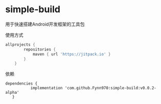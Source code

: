 # simple-build
用于快速搭建Android开发框架的工具包

使用方式
```gradle
allprojects {
		repositories {
			maven { url 'https://jitpack.io' }
		}
	}
```
 依赖
 ```android
 dependencies {
	        implementation 'com.github.Fynn970:simple-build:v0.0.2-alpha'
	}
```
